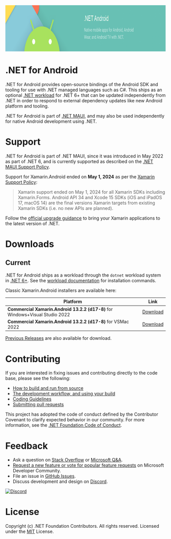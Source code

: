 <img src="Documentation/images/banner.png" alt=".NET for Android banner" height="145" >

.NET for Android
===============

.NET for Android provides open-source bindings of the Android SDK and tooling for use with
.NET managed languages such as C#. This ships as an optional [.NET workload][net-workload] for .NET 6+ that can 
be updated independently from .NET in order to respond to external dependency updates like new Android
platform and tooling.

.NET for Android is part of [.NET MAUI][maui-intro], and may also be used independently for native Android development using .NET.

[net-workload]: https://learn.microsoft.com/en-us/dotnet/core/tools/dotnet-workload-install
[maui-intro]: https://learn.microsoft.com/en-us/dotnet/maui/what-is-maui

# Support

.NET for Android is part of .NET MAUI, since it was introduced in May 2022 as part of .NET 6, and is currently supported as described on the [.NET MAUI Support Policy][maui-support-policy].

Support for Xamarin.Android ended on **May 1, 2024** as per the [Xamarin Support Policy][xamarin-support-policy]:

> Xamarin support ended on May 1, 2024 for all Xamarin SDKs including Xamarin.Forms. Android API 34 and Xcode 15 SDKs (iOS and iPadOS 17, macOS 14) are the final versions Xamarin targets from existing Xamarin SDKs (i.e. no new APIs are planned).

Follow the [official upgrade guidance](https://learn.microsoft.com/dotnet/maui/migration) to bring your Xamarin applications to the latest version of .NET.

[maui-support-policy]: https://dotnet.microsoft.com/en-us/platform/support/policy/maui
[xamarin-support-policy]: https://dotnet.microsoft.com/en-us/platform/support/policy/xamarin

# Downloads

## Current

.NET for Android ships as a workload through the `dotnet` workload system in [.NET 6+][dotnet-download]. See
the [workload documentation][workload-documentation] for installation commands.

[dotnet-download]: https://dotnet.microsoft.com/en-us/download
[workload-documentation]: https://learn.microsoft.com/en-us/dotnet/core/tools/dotnet-workload-install

Classic Xamarin.Android installers are available here:

| Platform        | Link   |
|-----------------|--------|
| **Commercial Xamarin.Android 13.2.2 (d17-8)** for Windows+Visual Studio 2022                  | [Download][commercial-d17-8-Windows-x86_64] |
| **Commercial Xamarin.Android 13.2.2 (d17-8)** for VSMac 2022                                  | [Download][commercial-d17-8-macOS-x86_64]   |

[Previous Releases](Documentation/previous-releases.md) are also available for download.

[commercial-d17-8-Windows-x86_64]:        https://aka.ms/xamarin-android-commercial-d17-8-windows
[commercial-d17-8-macOS-x86_64]:          https://aka.ms/xamarin-android-commercial-d17-8-macos

# Contributing

If you are interested in fixing issues and contributing directly to the code base, please see the following:

  - [How to build and run from source](Documentation/README.md#building-from-source)
  - [The development workflow, and using your build](Documentation/README.md#development-workflow)
  - [Coding Guidelines](http://www.mono-project.com/community/contributing/coding-guidelines/)
  - [Submitting pull requests](https://github.com/xamarin/xamarin-android/wiki/Submitting-Bugs,-Feature-Requests,-and-Pull-Requests#pull-requests)

This project has adopted the code of conduct defined by the Contributor Covenant
to clarify expected behavior in our community. For more information, see the
[.NET Foundation Code of Conduct](http://www.dotnetfoundation.org/code-of-conduct).

# Feedback

  - Ask a question on [Stack Overflow](https://stackoverflow.com/questions/tagged/xamarin.android) or [Microsoft Q&A](https://docs.microsoft.com/en-us/answers/topics/dotnet-android.html).
  - [Request a new feature or vote for popular feature requests](https://developercommunity.visualstudio.com/search?entry=suggestion&space=8&preview2=true&q=xamarin+android&stateGroup=active&ftype=idea&sort=votes) on Microsoft Developer Community.
  - File an issue in [GitHub Issues](https://github.com/xamarin/xamarin-android/issues/new/choose).
  - Discuss development and design on [Discord](https://aka.ms/dotnet-discord).

[![Discord](https://img.shields.io/badge/chat-on%20discord-brightgreen)](https://aka.ms/dotnet-discord)

# License

Copyright (c) .NET Foundation Contributors. All rights reserved.
Licensed under the [MIT](LICENSE) License.
